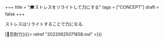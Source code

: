 +++
title = "🎓ストレスをリライトして力にする"
tags = ["CONCEPT"]
draft = false
+++

ストレスはリライトすることで力になる.

[🔖忍耐力]({{< relref "20220625071858.md" >}})
